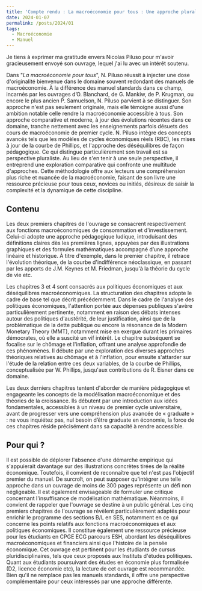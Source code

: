 ```yaml
---
title: 'Compte rendu : La macroéconomie pour tous : Une approche pluraliste de Nicolas Piluso'
date: 2024-01-07
permalink: /posts/2024/01
tags:
  - Macroéconomie
  - Manuel 
---
```


Je tiens à exprimer ma gratitude envers Nicolas Piluso pour m'avoir gracieusement envoyé son ouvrage, lequel j'ai lu avec un intérêt soutenu. 

Dans "_La macroéconomie pour tous_", N. Piluso réussit à injecter une dose d'originalité bienvenue dans le domaine souvent redondant des manuels de macroéconomie. À la différence des manuel standards dans ce champ, incarnés par les ouvrages d’O. Blanchard, de G. Mankiw, de P. Krugman, ou encore le plus ancien P. Samuelson, N. Piluso parvient à se distinguer. Son approche n'est pas seulement originale, mais elle témoigne aussi d'une ambition notable celle rendre la macroéconomie accessible à tous. Son approche comparative et moderne, à jour des évolutions récentes dans ce domaine, tranche nettement avec les enseignements parfois désuets des cours de macroéconomie de premier cycle. N. Piluso intègre des concepts avancés tels que les modèles de cycles économiques réels (RBC), les mises à jour de la courbe de Phillips, et l'approche des déséquilibres de façon pédagogique. Ce qui distingue particulièrement son travail est sa perspective pluraliste. Au lieu de s'en tenir à une seule perspective, il entreprend une exploration comparative qui confronte une multitude d'approches. Cette méthodologie offre aux lecteurs une compréhension plus riche et nuancée de la macroéconomie, faisant de son livre une ressource précieuse pour tous ceux, novices ou initiés, désireux de saisir la complexité et la dynamique de cette discipline.

## Contenu

Les deux premiers chapitres de l'ouvrage se consacrent respectivement aux fonctions macroéconomiques de consommation et d'investissement. Celui-ci adopte une approche pédagogique ludique, introduisant des définitions claires dès les premières lignes, appuyées par des illustrations graphiques et des formules mathématiques accompagné d’une approche linéaire et historique. À titre d'exemple, dans le premier chapitre, il retrace l'évolution théorique, de la courbe d'indifférence néoclassique, en passant par les apports de J.M. Keynes et M. Friedman, jusqu'à la théorie du cycle de vie etc. 

Les chapitres 3 et 4 sont consacrés aux politiques économiques et aux déséquilibres macroéconomiques. La structuration des chapitres adopte le cadre de base tel que décrit précédemment. Dans le cadre de l'analyse des politiques économiques, l'attention portée aux dépenses publiques s'avère particulièrement pertinente, notamment en raison des débats intenses autour des politiques d'austérité, de leur justification, ainsi que de la problématique de la dette publique ou encore la résonance de la Modern Monetary Theory (MMT), notamment mise en exergue durant les primaires démocrates, où elle a suscité un vif intérêt. Le chapitre subséquent se focalise sur le chômage et l'inflation, offrant une analyse approfondie de ces phénomènes. Il débute par une exploration des diverses approches théoriques relatives au chômage et à l'inflation, pour ensuite s'attarder sur l'étude de la relation entre ces deux variables, de la courbe de Phillips, conceptualisée par W. Phillips, jusqu'aux contributions de R. Eisner dans ce domaine.

Les deux derniers chapitres tentent d'aborder de manière pédagogique et engageante les concepts de la modélisation macroéconomique et des théories de la croissance. Ils débutent par une introduction aux idées fondamentales, accessibles à un niveau de premier cycle universitaire, avant de progresser vers une compréhension plus avancée de « graduate » : ne vous inquiétez pas, nul besoin d’être graduate en économie, la force de ces chapitres réside précisément dans sa capacité à rendre accessible.

## Pour qui ?

Il est possible de déplorer l'absence d'une démarche empirique qui s'appuierait davantage sur des illustrations concrètes tirées de la réalité économique. Toutefois, il convient de reconnaître que tel n'est pas l'objectif premier du manuel. De surcroît, on peut supposer qu'intégrer une telle approche dans un ouvrage de moins de 300 pages représente un défi non négligeable. Il est également envisageable de formuler une critique concernant l'insuffisance de modélisation mathématique. Néanmoins, il convient de rappeler que l'ouvrage se destine à un public général. Les cinq premiers chapitres de l'ouvrage se révèlent particulièrement adaptés pour enrichir le programme des sections B/L en SES, notamment en ce qui concerne les points relatifs aux fonctions macroéconomiques et aux politiques économiques. Il constitue également une ressource précieuse pour les étudiants en CPGE ECG parcours ESH, abordant les déséquilibres macroéconomiques et financiers ainsi que l'histoire de la pensée économique. Cet ouvrage est pertinent pour les étudiants de cursus pluridisciplinaires, tels que ceux proposés aux Instituts d'études politiques. Quant aux étudiants poursuivant des études en économie plus formalisée (D2, licence économie etc), la lecture de cet ouvrage est recommandée. Bien qu'il ne remplace pas les manuels standards, il offre une perspective complémentaire pour ceux intéressés par une approche différente.
